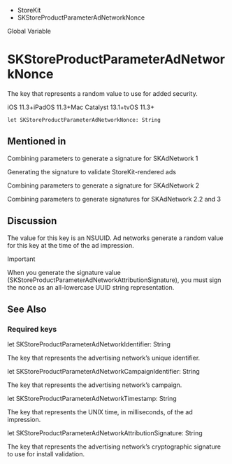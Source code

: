

- StoreKit
-  SKStoreProductParameterAdNetworkNonce 

Global Variable

# SKStoreProductParameterAdNetworkNonce

The key that represents a random value to use for added security.

iOS 11.3+iPadOS 11.3+Mac Catalyst 13.1+tvOS 11.3+

``` source
let SKStoreProductParameterAdNetworkNonce: String
```

## Mentioned in 

Combining parameters to generate a signature for SKAdNetwork 1

Generating the signature to validate StoreKit-rendered ads

Combining parameters to generate a signature for SKAdNetwork 2

Combining parameters to generate signatures for SKAdNetwork 2.2 and 3

## Discussion

The value for this key is an NSUUID. Ad networks generate a random value for this key at the time of the ad impression.

Important

When you generate the signature value (SKStoreProductParameterAdNetworkAttributionSignature), you must sign the nonce as an all-lowercase UUID string representation.

## See Also

### Required keys

let SKStoreProductParameterAdNetworkIdentifier: String

The key that represents the advertising network’s unique identifier.

let SKStoreProductParameterAdNetworkCampaignIdentifier: String

The key that represents the advertising network’s campaign.

let SKStoreProductParameterAdNetworkTimestamp: String

The key that represents the UNIX time, in milliseconds, of the ad impression.

let SKStoreProductParameterAdNetworkAttributionSignature: String

The key that represents the advertising network’s cryptographic signature to use for install validation.

